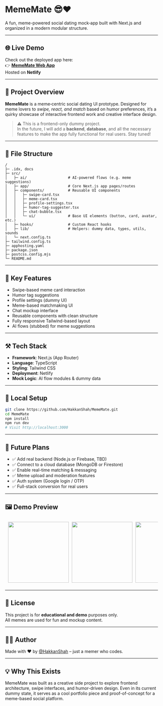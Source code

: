 # MemeMate 😎❤️

A fun, meme-powered social dating mock‑app built with Next.js and organized in a modern modular structure.

---

## 🌐 Live Demo  
Check out the deployed app here:  
👉 **[MemeMate Web App](https://mememate.netlify.app/)**  
Hosted on **Netlify**

---

## 🚀 Project Overview  
**MemeMate** is a meme‑centric social dating UI prototype. Designed for meme lovers to *swipe, react, and match* based on humor preferences, it’s a quirky showcase of interactive frontend work and creative interface design.

> ⚠️ This is a frontend-only dummy project.  
> In the future, I will add a **backend**, **database**, and all the necessary features to make the app fully functional for real users. Stay tuned!
 
---

## 📂 File Structure

```
/
├─ .idx, docs
├─ src/
│   ├─ ai/                   # AI-powered flows (e.g. meme suggestions)
│   ├─ app/                  # Core Next.js app pages/routes
│   ├─ components/           # Reusable UI components
│   │   ├─ swipe-card.tsx
│   │   ├─ meme-card.tsx
│   │   ├─ profile-settings.tsx
│   │   ├─ humor-tag-suggester.tsx
│   │   ├─ chat-bubble.tsx
│   │   └─ ui/               # Base UI elements (button, card, avatar, etc.)
│   ├─ hooks/                # Custom React hooks
│   ├─ lib/                  # Helpers: dummy data, types, utils, sounds
│   └─ next.config.ts
├─ tailwind.config.ts
├─ apphosting.yaml
├─ package.json
├─ postcss.config.mjs
└─ README.md
```

---

## 🧠 Key Features

- Swipe-based meme card interaction
- Humor tag suggestions
- Profile settings (dummy UI)
- Meme-based matchmaking UI
- Chat mockup interface
- Reusable components with clean structure
- Fully responsive Tailwind-based layout
- AI flows (stubbed) for meme suggestions

---

## ⚒️ Tech Stack  

- **Framework**: Next.js (App Router)
- **Language**: TypeScript
- **Styling**: Tailwind CSS
- **Deployment**: Netlify
- **Mock Logic**: AI flow modules & dummy data

---

## 🧪 Local Setup

```bash
git clone https://github.com/HakkanShah/MemeMate.git
cd MemeMate
npm install
npm run dev
# Visit http://localhost:3000
```

---

## 🔮 Future Plans

- ✅ Add real backend (Node.js or Firebase, TBD)
- ✅ Connect to a cloud database (MongoDB or Firestore)
- ✅ Enable real-time matching & messaging
- ✅ Meme upload and moderation features
- ✅ Auth system (Google login / OTP)
- ✅ Full-stack conversion for real users

---

## 🖼️ Demo Preview  
<div style="display: flex; overflow-x: auto; gap: 10px; padding: 10px;">
  <img src="https://github.com/user-attachments/assets/0088873d-b84a-4ce1-b17f-91ca4eb4eef5" width="200" />
  <img src="https://github.com/user-attachments/assets/c63efb7f-dceb-4a90-b5e1-a45f92e823e9" width="200" />
  <img src="https://github.com/user-attachments/assets/7e7232d7-1155-450c-ae5c-21cbcd4c28a5" width="200" />
  <img src="https://github.com/user-attachments/assets/58c5b12c-861f-4ca5-8e03-6c2c04510e39" width="200" />
  <img src="https://github.com/user-attachments/assets/e4a518d4-3f23-47fc-86db-811360581445" width="200" />
</div>








---

## 📜 License  

This project is for **educational and demo** purposes only.  
All memes are used for fun and mockup content.

---

## 👨‍💻 Author  
Made with ❤️ by [@HakkanShah](https://github.com/HakkanShah) – just a memer who codes.

---

## 💡 Why This Exists  

MemeMate was built as a creative side project to explore frontend architecture, swipe interfaces, and humor-driven design. Even in its current dummy state, it serves as a cool portfolio piece and proof-of-concept for a meme-based social platform.

